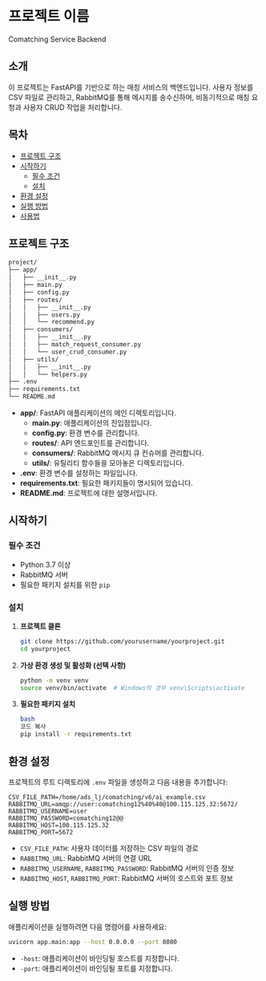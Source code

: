# 프로젝트 이름

Comatching Service Backend

## 소개

이 프로젝트는 FastAPI를 기반으로 하는 매칭 서비스의 백엔드입니다. 사용자 정보를 CSV 파일로 관리하고, RabbitMQ를 통해 메시지를 송수신하며, 비동기적으로 매칭 요청과 사용자 CRUD 작업을 처리합니다.

## 목차

- [프로젝트 구조](#프로젝트-구조)
- [시작하기](#시작하기)
  - [필수 조건](#필수-조건)
  - [설치](#설치)
- [환경 설정](#환경-설정)
- [실행 방법](#실행-방법)
- [사용법](#사용법)

## 프로젝트 구조

```markdown
project/
├── app/
│   ├── __init__.py
│   ├── main.py
│   ├── config.py
│   ├── routes/
│   │   ├── __init__.py
│   │   ├── users.py
│   │   └── recommend.py
│   ├── consumers/
│   │   ├── __init__.py
│   │   ├── match_request_consumer.py
│   │   └── user_crud_consumer.py
│   ├── utils/
│   │   ├── __init__.py
│   │   └── helpers.py
├── .env
├── requirements.txt
└── README.md

```

- **app/**: FastAPI 애플리케이션의 메인 디렉토리입니다.
    - **main.py**: 애플리케이션의 진입점입니다.
    - **config.py**: 환경 변수를 관리합니다.
    - **routes/**: API 엔드포인트를 관리합니다.
    - **consumers/**: RabbitMQ 메시지 큐 컨슈머를 관리합니다.
    - **utils/**: 유틸리티 함수들을 모아놓은 디렉토리입니다.
- **.env**: 환경 변수를 설정하는 파일입니다.
- **requirements.txt**: 필요한 패키지들이 명시되어 있습니다.
- **README.md**: 프로젝트에 대한 설명서입니다.

## 시작하기

### 필수 조건

- Python 3.7 이상
- RabbitMQ 서버
- 필요한 패키지 설치를 위한 `pip`

### 설치

1. **프로젝트 클론**
    
    ```bash
    git clone https://github.com/yourusername/yourproject.git
    cd yourproject
    ```
    
2. **가상 환경 생성 및 활성화 (선택 사항)**
    
    ```bash
    python -m venv venv
    source venv/bin/activate  # Windows의 경우 venv\Scripts\activate
    ```
    
3. **필요한 패키지 설치**
    
    ```bash
    bash
    코드 복사
    pip install -r requirements.txt
    
    ```
    

## 환경 설정

프로젝트의 루트 디렉토리에 `.env` 파일을 생성하고 다음 내용을 추가합니다:

```
CSV_FILE_PATH=/home/ads_lj/comatching/v6/ai_example.csv
RABBITMQ_URL=amqp://user:comatching12%40%40@100.115.125.32:5672/
RABBITMQ_USERNAME=user
RABBITMQ_PASSWORD=comatching12@@
RABBITMQ_HOST=100.115.125.32
RABBITMQ_PORT=5672
```

- `CSV_FILE_PATH`: 사용자 데이터를 저장하는 CSV 파일의 경로
- `RABBITMQ_URL`: RabbitMQ 서버의 연결 URL
- `RABBITMQ_USERNAME`, `RABBITMQ_PASSWORD`: RabbitMQ 서버의 인증 정보
- `RABBITMQ_HOST`, `RABBITMQ_PORT`: RabbitMQ 서버의 호스트와 포트 정보

## 실행 방법

애플리케이션을 실행하려면 다음 명령어를 사용하세요:

```bash
uvicorn app.main:app --host 0.0.0.0 --port 8080
```

- `-host`: 애플리케이션이 바인딩될 호스트를 지정합니다.
- `-port`: 애플리케이션이 바인딩될 포트를 지정합니다.